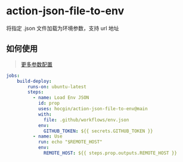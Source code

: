 # action-json-file-to-env
将指定 .json 文件加载为环境参数，支持 url 地址


## 如何使用
> [更多参数配置](./action.yml)

```yaml
jobs:
    build-deploy:
        runs-on: ubuntu-latest
        steps:
          - name: Load Env JSON
            id: prop
            uses: hocgin/action-json-file-to-env@main
            with:
              file: .github/workflows/env.json
            env:
              GITHUB_TOKEN: ${{ secrets.GITHUB_TOKEN }}
          - name: Use
            run: echo "$REMOTE_HOST"
            env:
              REMOTE_HOST: ${{ steps.prop.outputs.REMOTE_HOST }}
```
